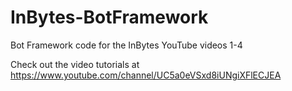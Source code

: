 # InBytes-BotFramework
Bot Framework code for the InBytes YouTube videos 1-4

Check out the video tutorials at https://www.youtube.com/channel/UC5a0eVSxd8iUNgiXFlECJEA
